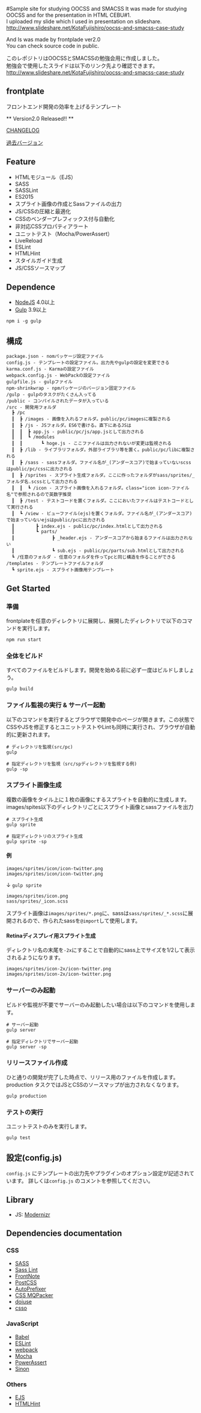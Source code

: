 #Sample site for studying OOCSS and SMACSS
It was made for studying OOCSS and for the presentation in HTML CEBU#1.  
I uploaded my slide which I used in presentation on slideshare.  
http://www.slideshare.net/KotaFujishiro/oocss-and-smacss-case-study  
  
And Is was made by frontplade ver2.0  
You can check source code in public.  
  
このレポジトリはOOCSSとSMACSSの勉強会用に作成しました。  
勉強会で使用したスライドは以下のリンク先より確認できます。  
http://www.slideshare.net/KotaFujishiro/oocss-and-smacss-case-study  

## frontplate

フロントエンド開発の効率を上げるテンプレート

** Version2.0 Released!! **

[CHANGELOG](https://github.com/frontainer/frontplate/blob/master/CHANGELOG.md)

[過去バージョン](https://github.com/frontainer/frontplate/releases)

## Feature

- HTMLモジュール（EJS）
- SASS
- SASSLint
- ES2015
- スプライト画像の作成とSassファイルの出力
- JS/CSSの圧縮と最適化
- CSSのベンダープレフィックス付与自動化
- 非対応CSSプロパティアラート
- ユニットテスト（Mocha/PowerAssert）
- LiveReload
- ESLint
- HTMLHint
- スタイルガイド生成
- JS/CSSソースマップ

## Dependence

* [NodeJS](https://nodejs.org/) 4.0以上
* [Gulp](http://gulpjs.com/) 3.9以上

```
npm i -g gulp
```

## 構成

```
package.json - nomパッケージ設定ファイル
config.js - テンプレートの設定ファイル。出力先やgulpの設定を変更できる
karma.conf.js - Karmaの設定ファイル
webpack.config.js - WebPackの設定ファイル
gulpfile.js - gulpファイル
npm-shrinkwrap - npmパッケージのバージョン固定ファイル
/gulp - gulpのタスクがたくさん入ってる
/public - コンパイルされたデータが入っている
/src - 開発用フォルダ
  ┣ /pc
  ┃  ┣ /images - 画像を入れるフォルダ。public/pc/imagesに複製される
  ┃  ┣ /js - JSフォルダ。ES6で書ける。直下にあるJSは
  ┃  ┃  ┣ app.js - public/pc/js/app.jsとして出力される
  ┃  ┃  ┗ /modules
  ┃  ┃       ┗ hoge.js - ここファイルは出力されないが変更は監視される
  ┃  ┣ /lib - ライブラリフォルダ。外部ライブラリ等を置く。public/pc/libに複製される
  ┃  ┣ /sass - sassフォルダ。ファイル名が_(アンダースコア)で始まっていないscssはpublic/pc/cssに出力される
  ┃  ┣ /sprites - スプライト生成フォルダ。ここに作ったフォルダがsass/sprites/_フォルダ名.scssとして出力される
  ┃  ┃  ┗ /icon - スプライト画像を入れるフォルダ。class="icon icon-ファイル名"で参照されるので英数字推奨
  ┃  ┣ /test - テストコードを置くフォルダ。ここにおいたファイルはテストコードとして実行される
  ┃  ┗ /view - ビューファイル(ejs)を置くフォルダ。ファイル名が_(アンダースコア)で始まっていないejsはpublic/pcに出力される
  ┃        ┣ index.ejs - public/pc/index.htmlとして出力される
  ┃        ┗ parts/
  ┃              ┣ _header.ejs - アンダースコアから始まるファイルは出力されない
  ┃              ┗ sub.ejs - public/pc/parts/sub.htmlとして出力される
  ┗ /任意のフォルダ - 任意のフォルダを作ってpcと同じ構造を作ることができる
/templates - テンプレートファイルフォルダ
  ┗ sprite.ejs - スプライト画像用テンプレート
```

## Get Started

### 準備

frontplateを任意のディレクトリに展開し、展開したディレクトリで以下のコマンドを実行します。

```
npm run start
```

### 全体をビルド

すべてのファイルをビルドします。開発を始める前に必ず一度はビルドしましょう。

```
gulp build
```

### ファイル監視の実行 & サーバー起動

以下のコマンドを実行するとブラウザで開発中のページが開きます。この状態でCSSやJSを修正するとユニットテストやLintも同時に実行され、ブラウザが自動的に更新されます。

```
# ディレクトリを監視(src/pc)
gulp

# 指定ディレクトリを監視（src/spディレクトリを監視する例)
gulp -sp
```

### スプライト画像生成

複数の画像をタイル上に１枚の画像にするスプライトを自動的に生成します。images/spites以下のディレクトリごとにスプライト画像とsassファイルを出力

```
# スプライト生成
gulp sprite

# 指定ディレクトリのスプライト生成
gulp sprite -sp
```

#### 例

```
images/sprites/icon/icon-twitter.png
images/sprites/icon/icon-twitter.png
```
↓ `gulp sprite`
```
images/sprites/icon.png
sass/sprites/_icon.scss
```

スプライト画像は`images/sprites/*.png`に、sassは`sass/sprites/_*.scss`に展開されるので、作られたsassを`@import`して使用します。

#### Retinaディスプレイ用スプライト生成

ディレクトリ名の末尾を`-2x`にすることで自動的にsass上でサイズを1/2して表示されるようになります。

```
images/sprites/icon-2x/icon-twitter.png
images/sprites/icon-2x/icon-twitter.png
```

### サーバーのみ起動

ビルドや監視が不要でサーバーのみ起動したい場合は以下のコマンドを使用します。

```
# サーバー起動
gulp server

# 指定ディレクトリでサーバー起動
gulp server -sp
```

### リリースファイル作成

ひと通りの開発が完了した時点で、リリース用のファイルを作成します。production
タスクではJSとCSSのソースマップが出力されなくなります。
```
gulp production
```

### テストの実行

ユニットテストのみを実行します。

```
gulp test
```

## 設定(config.js)

`config.js` にテンプレートの出力先やプラグインのオプション設定が記述されています。
詳しくは`config.js` のコメントを参照してください。

## Library

- JS:   [Modernizr](http://modernizr.com/)

## Dependencies documentation

### CSS

- [SASS](http://sass-lang.com/)
- [Sass Lint](https://github.com/sasstools/sass-lint)
- [FrontNote](http://frontainer.com/frontnote/)
- [PostCSS](https://github.com/postcss/postcss)
- [AutoPrefixer](https://github.com/postcss/autoprefixer)
- [CSS MQPacker](https://github.com/hail2u/node-css-mqpacker)
- [doiuse](https://github.com/anandthakker/doiuse)
- [csso](https://github.com/css/csso)

### JavaScript

- [Babel](https://babeljs.io/)
- [ESLint](http://eslint.org/)
- [webpack](http://webpack.github.io/)
- [Mocha](http://mochajs.org/)
- [PowerAssert](https://github.com/power-assert-js/power-assert)
- [Sinon](http://sinonjs.org/)

### Others

- [EJS](http://www.embeddedjs.com/)
- [HTMLHint](http://htmlhint.com/)